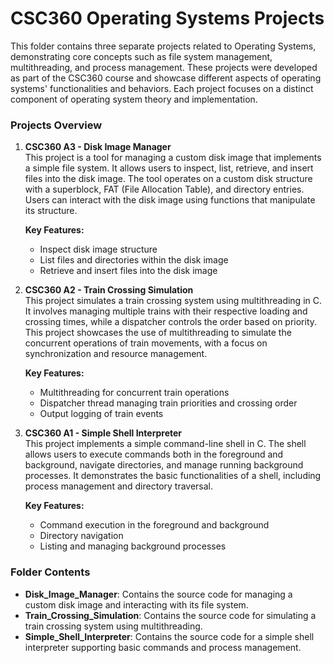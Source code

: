 # CSC360 Operating Systems Projects

This folder contains three separate projects related to Operating Systems, demonstrating core concepts such as file system management, multithreading, and process management. These projects were developed as part of the CSC360 course and showcase different aspects of operating systems' functionalities and behaviors. Each project focuses on a distinct component of operating system theory and implementation.

### Projects Overview

1. **CSC360 A3 - Disk Image Manager**  
   This project is a tool for managing a custom disk image that implements a simple file system. It allows users to inspect, list, retrieve, and insert files into the disk image. The tool operates on a custom disk structure with a superblock, FAT (File Allocation Table), and directory entries. Users can interact with the disk image using functions that manipulate its structure.

   **Key Features:**
   - Inspect disk image structure
   - List files and directories within the disk image
   - Retrieve and insert files into the disk image

2. **CSC360 A2 - Train Crossing Simulation**  
   This project simulates a train crossing system using multithreading in C. It involves managing multiple trains with their respective loading and crossing times, while a dispatcher controls the order based on priority. This project showcases the use of multithreading to simulate the concurrent operations of train movements, with a focus on synchronization and resource management.

   **Key Features:**
   - Multithreading for concurrent train operations
   - Dispatcher thread managing train priorities and crossing order
   - Output logging of train events

3. **CSC360 A1 - Simple Shell Interpreter**  
   This project implements a simple command-line shell in C. The shell allows users to execute commands both in the foreground and background, navigate directories, and manage running background processes. It demonstrates the basic functionalities of a shell, including process management and directory traversal.

   **Key Features:**
   - Command execution in the foreground and background
   - Directory navigation
   - Listing and managing background processes

### Folder Contents

- **Disk_Image_Manager**: Contains the source code for managing a custom disk image and interacting with its file system.
- **Train_Crossing_Simulation**: Contains the source code for simulating a train crossing system using multithreading.
- **Simple_Shell_Interpreter**: Contains the source code for a simple shell interpreter supporting basic commands and process management.
